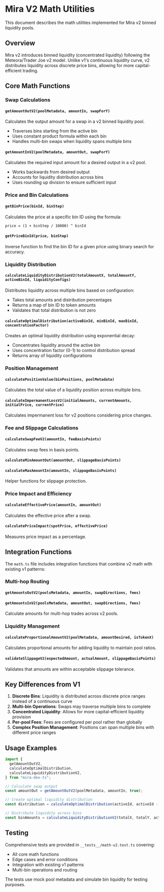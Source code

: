 # Mira V2 Math Utilities

This document describes the math utilities implemented for Mira v2 binned liquidity pools.

## Overview

Mira v2 introduces binned liquidity (concentrated liquidity) following the Meteora/Trader Joe v2
model. Unlike v1's continuous liquidity curve, v2 distributes liquidity across discrete price bins,
allowing for more capital-efficient trading.

## Core Math Functions

### Swap Calculations

#### `getAmountOutV2(poolMetadata, amountIn, swapForY)`

Calculates the output amount for a swap in a v2 binned liquidity pool.

- Traverses bins starting from the active bin
- Uses constant product formula within each bin
- Handles multi-bin swaps when liquidity spans multiple bins

#### `getAmountInV2(poolMetadata, amountOut, swapForY)`

Calculates the required input amount for a desired output in a v2 pool.

- Works backwards from desired output
- Accounts for liquidity distribution across bins
- Uses rounding up division to ensure sufficient input

### Price and Bin Calculations

#### `getBinPrice(binId, binStep)`

Calculates the price at a specific bin ID using the formula:

```
price = (1 + binStep / 10000) ^ binId
```

#### `getPriceBinId(price, binStep)`

Inverse function to find the bin ID for a given price using binary search for accuracy.

### Liquidity Distribution

#### `calculateLiquidityDistributionV2(totalAmountX, totalAmountY, activeBinId, liquidityConfigs)`

Distributes liquidity across multiple bins based on configuration:

- Takes total amounts and distribution percentages
- Returns a map of bin ID to token amounts
- Validates that total distribution is not zero

#### `calculateOptimalDistribution(activeBinId, minBinId, maxBinId, concentrationFactor)`

Creates an optimal liquidity distribution using exponential decay:

- Concentrates liquidity around the active bin
- Uses concentration factor (0-1) to control distribution spread
- Returns array of liquidity configurations

### Position Management

#### `calculatePositionValue(binPositions, poolMetadata)`

Calculates the total value of a liquidity position across multiple bins.

#### `calculateImpermanentLossV2(initialAmounts, currentAmounts, initialPrice, currentPrice)`

Calculates impermanent loss for v2 positions considering price changes.

### Fee and Slippage Calculations

#### `calculateSwapFeeV2(amountIn, feeBasisPoints)`

Calculates swap fees in basis points.

#### `calculateMinAmountOut(amountOut, slippageBasisPoints)`

#### `calculateMaxAmountIn(amountIn, slippageBasisPoints)`

Helper functions for slippage protection.

### Price Impact and Efficiency

#### `calculateEffectivePrice(amountIn, amountOut)`

Calculates the effective price after a swap.

#### `calculatePriceImpact(spotPrice, effectivePrice)`

Measures price impact as a percentage.

## Integration Functions

The `math.ts` file includes integration functions that combine v2 math with existing v1 patterns:

### Multi-hop Routing

#### `getAmountsOutV2(poolsMetadata, amountIn, swapDirections, fees)`

#### `getAmountsInV2(poolsMetadata, amountOut, swapDirections, fees)`

Calculate amounts for multi-hop trades across v2 pools.

### Liquidity Management

#### `calculateProportionalAmountV2(poolMetadata, amountDesired, isTokenX)`

Calculates proportional amounts for adding liquidity to maintain pool ratios.

#### `validateSlippageV2(expectedAmount, actualAmount, slippageBasisPoints)`

Validates that amounts are within acceptable slippage tolerance.

## Key Differences from V1

1. **Discrete Bins**: Liquidity is distributed across discrete price ranges instead of a continuous
   curve
2. **Multi-bin Operations**: Swaps may traverse multiple bins to complete
3. **Concentrated Liquidity**: Allows for more capital-efficient liquidity provision
4. **Per-pool Fees**: Fees are configured per pool rather than globally
5. **Complex Position Management**: Positions can span multiple bins with different price ranges

## Usage Examples

```typescript
import {
  getAmountOutV2,
  calculateOptimalDistribution,
  calculateLiquidityDistributionV2,
} from "mira-dex-ts";

// Calculate swap output
const amountOut = getAmountOutV2(poolMetadata, amountIn, true);

// Create optimal liquidity distribution
const distribution = calculateOptimalDistribution(activeId, activeId - 10, activeId + 10, 0.7);

// Distribute liquidity across bins
const binAmounts = calculateLiquidityDistributionV2(totalX, totalY, activeId, distribution);
```

## Testing

Comprehensive tests are provided in `__tests__/math-v2.test.ts` covering:

- All core math functions
- Edge cases and error conditions
- Integration with existing v1 patterns
- Multi-bin operations and routing

The tests use mock pool metadata and simulate bin liquidity for testing purposes.
